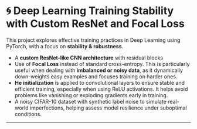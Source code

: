# 🌀 Deep Learning Training Stability with Custom ResNet and Focal Loss

This project explores effective training practices in Deep Learning using PyTorch, with a focus on **stability & robustness**.

- A **custom ResNet-like CNN architecture** with residual blocks  
- Use of **Focal Loss** instead of standard cross-entropy. This is particularly useful when dealing with **imbalanced or noisy data**, as it dynamically down-weights easy examples and focuses training on harder ones.
- **He initialization** is applied to convolutional layers to ensure stable and efficient training, especially when using ReLU activations. It helps avoid problems like vanishing or exploding gradients early in training.
- A noisy CIFAR-10 dataset with synthetic label noise to simulate real-world imperfections, helping assess model resilience under suboptimal conditions.

---
